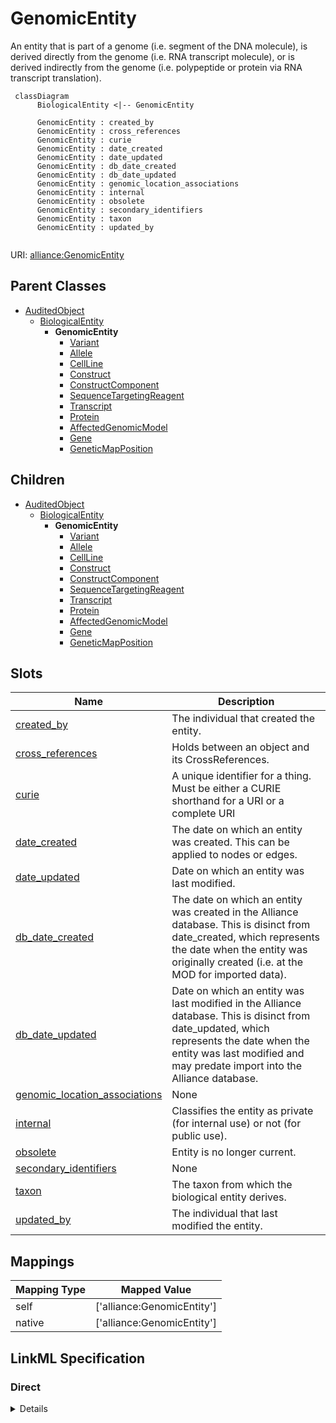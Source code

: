 # GenomicEntity

An entity that is part of a genome (i.e. segment of the DNA molecule), is derived directly from the genome (i.e. RNA transcript molecule), or is derived indirectly from the genome (i.e. polypeptide or protein via RNA transcript translation).


```mermaid
 classDiagram
      BiologicalEntity <|-- GenomicEntity
      
      GenomicEntity : created_by
      GenomicEntity : cross_references
      GenomicEntity : curie
      GenomicEntity : date_created
      GenomicEntity : date_updated
      GenomicEntity : db_date_created
      GenomicEntity : db_date_updated
      GenomicEntity : genomic_location_associations
      GenomicEntity : internal
      GenomicEntity : obsolete
      GenomicEntity : secondary_identifiers
      GenomicEntity : taxon
      GenomicEntity : updated_by
      

```



URI: [alliance:GenomicEntity](http://alliancegenome.org/GenomicEntity)


## Parent Classes

* [AuditedObject](AuditedObject.md)
    * [BiologicalEntity](BiologicalEntity.md)
        * **GenomicEntity**
            * [Variant](Variant.md)
            * [Allele](Allele.md)
            * [CellLine](CellLine.md)
            * [Construct](Construct.md)
            * [ConstructComponent](ConstructComponent.md)
            * [SequenceTargetingReagent](SequenceTargetingReagent.md)
            * [Transcript](Transcript.md)
            * [Protein](Protein.md)
            * [AffectedGenomicModel](AffectedGenomicModel.md)
            * [Gene](Gene.md)
            * [GeneticMapPosition](GeneticMapPosition.md)





## Children

* [AuditedObject](AuditedObject.md)
    * [BiologicalEntity](BiologicalEntity.md)
        * **GenomicEntity**
            * [Variant](Variant.md)
            * [Allele](Allele.md)
            * [CellLine](CellLine.md)
            * [Construct](Construct.md)
            * [ConstructComponent](ConstructComponent.md)
            * [SequenceTargetingReagent](SequenceTargetingReagent.md)
            * [Transcript](Transcript.md)
            * [Protein](Protein.md)
            * [AffectedGenomicModel](AffectedGenomicModel.md)
            * [Gene](Gene.md)
            * [GeneticMapPosition](GeneticMapPosition.md)



## Slots

| Name | Description  |
| ---  | ---  |
| [created_by](created_by.md) | The individual that created the entity. |
| [cross_references](cross_references.md) | Holds between an object and its CrossReferences. |
| [curie](curie.md) | A unique identifier for a thing. Must be either a CURIE shorthand for a URI or a complete URI |
| [date_created](date_created.md) | The date on which an entity was created. This can be applied to nodes or edges. |
| [date_updated](date_updated.md) | Date on which an entity was last modified. |
| [db_date_created](db_date_created.md) | The date on which an entity was created in the Alliance database.  This is disinct from date_created, which represents the date when the entity was originally created (i.e. at the MOD for imported data). |
| [db_date_updated](db_date_updated.md) | Date on which an entity was last modified in the Alliance database.  This is disinct from date_updated, which represents the date when the entity was last modified and may predate import into the Alliance database. |
| [genomic_location_associations](genomic_location_associations.md) | None |
| [internal](internal.md) | Classifies the entity as private (for internal use) or not (for public use). |
| [obsolete](obsolete.md) | Entity is no longer current. |
| [secondary_identifiers](secondary_identifiers.md) | None |
| [taxon](taxon.md) | The taxon from which the biological entity derives. |
| [updated_by](updated_by.md) | The individual that last modified the entity. |


## Mappings

| Mapping Type | Mapped Value |
| ---  | ---  |
| self | ['alliance:GenomicEntity'] |
| native | ['alliance:GenomicEntity'] |




## LinkML Specification

<!-- TODO: investigate https://stackoverflow.com/questions/37606292/how-to-create-tabbed-code-blocks-in-mkdocs-or-sphinx -->

### Direct

<details>
```yaml
name: GenomicEntity
description: An entity that is part of a genome (i.e. segment of the DNA molecule),
  is derived directly from the genome (i.e. RNA transcript molecule), or is derived
  indirectly from the genome (i.e. polypeptide or protein via RNA transcript translation).
from_schema: https://github.com/alliance-genome/agr_curation_schema/core.yaml
is_a: BiologicalEntity
slots:
- cross_references
- secondary_identifiers
- genomic_location_associations

```
</details>

### Induced

<details>
```yaml
name: GenomicEntity
description: An entity that is part of a genome (i.e. segment of the DNA molecule),
  is derived directly from the genome (i.e. RNA transcript molecule), or is derived
  indirectly from the genome (i.e. polypeptide or protein via RNA transcript translation).
from_schema: https://github.com/alliance-genome/agr_curation_schema/core.yaml
is_a: BiologicalEntity
attributes:
  cross_references:
    name: cross_references
    description: Holds between an object and its CrossReferences.
    from_schema: https://github.com/alliance-genome/agr_curation_schema/core.yaml
    aliases:
    - xrefs
    singular_name: cross_reference
    multivalued: true
    alias: cross_references
    owner: GenomicEntity
    domain_of:
    - OntologyTerm
    - GenomicEntity
    - AuthorReference
    - Antibody
    - GeneInteraction
    range: CrossReference
  secondary_identifiers:
    name: secondary_identifiers
    from_schema: https://github.com/alliance-genome/agr_curation_schema/core.yaml
    aliases:
    - secondary_ids
    multivalued: true
    alias: secondary_identifiers
    owner: GenomicEntity
    domain_of:
    - OntologyTerm
    - GenomicEntity
    - GenomicEntityDTO
    - Figure
    - Image
    - Antibody
    range: uriorcurie
  genomic_location_associations:
    name: genomic_location_associations
    from_schema: https://github.com/alliance-genome/agr_curation_schema/core.yaml
    domain: GenomicEntity
    multivalued: true
    alias: genomic_location_associations
    owner: GenomicEntity
    domain_of:
    - GenomicEntity
    range: GenomicLocationAssociation
  curie:
    name: curie
    description: A unique identifier for a thing. Must be either a CURIE shorthand
      for a URI or a complete URI
    from_schema: https://github.com/alliance-genome/agr_curation_schema/core.yaml
    multivalued: false
    identifier: true
    alias: curie
    owner: GenomicEntity
    domain_of:
    - OntologyTerm
    - PhenotypeAnnotation
    - DiseaseAnnotation
    - BiologicalEntity
    - BiologicalEntityDTO
    - Chromosome
    - Assembly
    - Identifier
    - Figure
    - Image
    - Laboratory
    - InformationContentEntity
    - Reference
    - Resource
    - ModCorpusAssociation
    - GeneInteraction
    - ExpressionExperiment
    - GeneNomenclatureSet
    range: uriorcurie
    required: true
  taxon:
    name: taxon
    description: The taxon from which the biological entity derives.
    from_schema: https://github.com/alliance-genome/agr_curation_schema/core.yaml
    multivalued: false
    alias: taxon
    owner: GenomicEntity
    domain_of:
    - BiologicalEntity
    range: NCBITaxonTerm
    required: true
  created_by:
    name: created_by
    description: The individual that created the entity.
    from_schema: https://github.com/alliance-genome/agr_curation_schema/core.yaml
    domain: AuditedObject
    multivalued: false
    alias: created_by
    owner: GenomicEntity
    domain_of:
    - AuditedObject
    range: Person
  date_created:
    name: date_created
    description: The date on which an entity was created. This can be applied to nodes
      or edges.
    from_schema: https://github.com/alliance-genome/agr_curation_schema/core.yaml
    aliases:
    - creation_date
    exact_mappings:
    - dct:createdOn
    - WIKIDATA_PROPERTY:P577
    alias: date_created
    owner: GenomicEntity
    domain_of:
    - AuditedObject
    - AuditedObjectDTO
    range: datetime
  updated_by:
    name: updated_by
    description: The individual that last modified the entity.
    from_schema: https://github.com/alliance-genome/agr_curation_schema/core.yaml
    domain: AuditedObject
    multivalued: false
    alias: updated_by
    owner: GenomicEntity
    domain_of:
    - AuditedObject
    range: Person
  date_updated:
    name: date_updated
    description: Date on which an entity was last modified.
    from_schema: https://github.com/alliance-genome/agr_curation_schema/core.yaml
    aliases:
    - date_last_modified
    alias: date_updated
    owner: GenomicEntity
    domain_of:
    - AuditedObject
    - AuditedObjectDTO
    range: datetime
  db_date_created:
    name: db_date_created
    description: The date on which an entity was created in the Alliance database.  This
      is disinct from date_created, which represents the date when the entity was
      originally created (i.e. at the MOD for imported data).
    from_schema: https://github.com/alliance-genome/agr_curation_schema/core.yaml
    alias: db_date_created
    owner: GenomicEntity
    domain_of:
    - AuditedObject
    - AuditedObjectDTO
    range: datetime
  db_date_updated:
    name: db_date_updated
    description: Date on which an entity was last modified in the Alliance database.  This
      is disinct from date_updated, which represents the date when the entity was
      last modified and may predate import into the Alliance database.
    from_schema: https://github.com/alliance-genome/agr_curation_schema/core.yaml
    alias: db_date_updated
    owner: GenomicEntity
    domain_of:
    - AuditedObject
    - AuditedObjectDTO
    range: datetime
  internal:
    name: internal
    description: Classifies the entity as private (for internal use) or not (for public
      use).
    notes:
    - Default value is true.
    from_schema: https://github.com/alliance-genome/agr_curation_schema/core.yaml
    alias: internal
    owner: GenomicEntity
    domain_of:
    - AuditedObject
    - AuditedObjectDTO
    range: boolean
    required: true
  obsolete:
    name: obsolete
    description: Entity is no longer current.
    notes:
    - Obsolete entities are preserved in the database for posterity but should not
      be publicly displayed.
    from_schema: https://github.com/alliance-genome/agr_curation_schema/core.yaml
    alias: obsolete
    owner: GenomicEntity
    domain_of:
    - AuditedObject
    - AuditedObjectDTO
    range: boolean

```
</details>